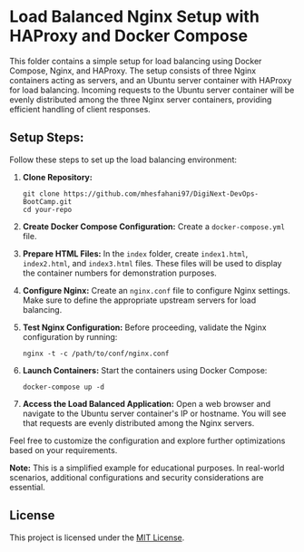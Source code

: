 # Load Balanced Nginx Setup with HAProxy and Docker Compose

This folder contains a simple setup for load balancing using Docker Compose, Nginx, and HAProxy. The setup consists of three Nginx containers acting as servers, and an Ubuntu server container with HAProxy for load balancing. Incoming requests to the Ubuntu server container will be evenly distributed among the three Nginx server containers, providing efficient handling of client responses.

## Setup Steps:

Follow these steps to set up the load balancing environment:

1. **Clone Repository:**
    ```
    git clone https://github.com/mhesfahani97/DigiNext-DevOps-BootCamp.git
    cd your-repo
    ```

2. **Create Docker Compose Configuration:**
    Create a `docker-compose.yml` file.

3. **Prepare HTML Files:**
    In the `index` folder, create `index1.html`, `index2.html`, and `index3.html` files. These files will be used to display the container numbers for demonstration purposes.

4. **Configure Nginx:**
    Create an `nginx.conf` file to configure Nginx settings. Make sure to define the appropriate upstream servers for load balancing.

5. **Test Nginx Configuration:**
    Before proceeding, validate the Nginx configuration by running:
    ```
    nginx -t -c /path/to/conf/nginx.conf
    ```

6. **Launch Containers:**
    Start the containers using Docker Compose:
    ```
    docker-compose up -d
    ```

7. **Access the Load Balanced Application:**
    Open a web browser and navigate to the Ubuntu server container's IP or hostname. You will see that requests are evenly distributed among the Nginx servers.

Feel free to customize the configuration and explore further optimizations based on your requirements.

**Note:** This is a simplified example for educational purposes. In real-world scenarios, additional configurations and security considerations are essential.

## License

This project is licensed under the [MIT License](LICENSE).

